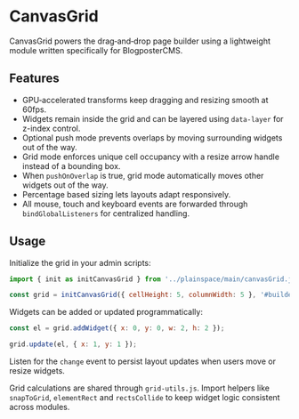 # CanvasGrid

CanvasGrid powers the drag‑and‑drop page builder using a lightweight module written specifically for BlogposterCMS.

## Features

- GPU‑accelerated transforms keep dragging and resizing smooth at 60fps.
- Widgets remain inside the grid and can be layered using `data-layer` for z-index control.
- Optional push mode prevents overlaps by moving surrounding widgets out of the way.
- Grid mode enforces unique cell occupancy with a resize arrow handle instead of a bounding box.
- When `pushOnOverlap` is true, grid mode automatically moves other widgets out of the way.
- Percentage based sizing lets layouts adapt responsively.
- All mouse, touch and keyboard events are forwarded through `bindGlobalListeners` for centralized handling.

## Usage

Initialize the grid in your admin scripts:

```js
import { init as initCanvasGrid } from '../plainspace/main/canvasGrid.js';

const grid = initCanvasGrid({ cellHeight: 5, columnWidth: 5 }, '#builderGrid');
```

Widgets can be added or updated programmatically:

```js
const el = grid.addWidget({ x: 0, y: 0, w: 2, h: 2 });

grid.update(el, { x: 1, y: 1 });
```

Listen for the `change` event to persist layout updates when users move or resize widgets.

Grid calculations are shared through `grid-utils.js`. Import helpers like
`snapToGrid`, `elementRect` and `rectsCollide` to keep widget logic
consistent across modules.
